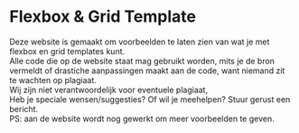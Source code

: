 # Flexbox & Grid Template
Deze website is gemaakt om voorbeelden te laten zien van wat je met flexbox en grid templates kunt.<br>
Alle code die op de website staat mag gebruikt worden, mits je de bron vermeldt of drastiche aanpassingen maakt aan de code, want niemand zit te wachten op plagiaat.<br>
Wij zijn niet verantwoordelijk voor eventuele plagiaat,<br>
Heb je speciale wensen/suggesties? Of wil je meehelpen? Stuur gerust een bericht.<br>
PS: aan de website wordt nog gewerkt om meer voorbeelden te geven.<br>
